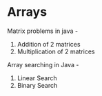 # Arrays
Matrix problems in java - 
1. Addition of 2 matrices
2. Multiplication of 2 matrices

Array searching in Java - 
1. Linear Search 
2. Binary Search 
